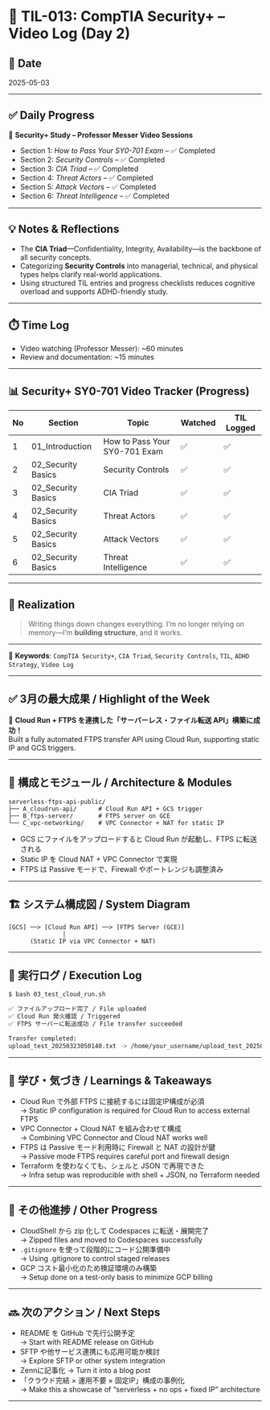 # 📘 TIL-013: CompTIA Security+ – Video Log (Day 2)

## 📅 Date

2025-05-03

---

## ✅ Daily Progress

🎥 **Security+ Study – Professor Messer Video Sessions**

* Section 1: *How to Pass Your SY0-701 Exam* – ✅ Completed
* Section 2: *Security Controls* – ✅ Completed
* Section 3: *CIA Triad* – ✅ Completed
* Section 4: *Threat Actors* – ✅ Completed
* Section 5: *Attack Vectors* – ✅ Completed
* Section 6: *Threat Intelligence* – ✅ Completed

---

## 💡 Notes & Reflections

* The **CIA Triad**—Confidentiality, Integrity, Availability—is the backbone of all security concepts.
* Categorizing **Security Controls** into managerial, technical, and physical types helps clarify real-world applications.
* Using structured TIL entries and progress checklists reduces cognitive overload and supports ADHD-friendly study.

---

## ⏱️ Time Log

* Video watching (Professor Messer): \~60 minutes
* Review and documentation: \~15 minutes

---

## 📊 Security+ SY0-701 Video Tracker (Progress)

| No | Section             | Topic                         | Watched | TIL Logged |
| -- | ------------------- | ----------------------------- | ------- | ---------- |
| 1  | 01\_Introduction    | How to Pass Your SY0-701 Exam | ✅       | ✅          |
| 2  | 02\_Security Basics | Security Controls             | ✅       | ✅          |
| 3  | 02\_Security Basics | CIA Triad                     | ✅       | ✅          |
| 4  | 02\_Security Basics | Threat Actors                 | ✅       | ✅          |
| 5  | 02\_Security Basics | Attack Vectors                | ✅       | ✅          |
| 6  | 02\_Security Basics | Threat Intelligence           | ✅       | ✅          |

---

## 💬 Realization

> Writing things down changes everything.
> I’m no longer relying on memory—I’m **building structure**, and it works.

---

🧩 **Keywords**: `CompTIA Security+`, `CIA Triad`, `Security Controls`, `TIL`, `ADHD Strategy`, `Video Log`

---


## ✅ 3月の最大成果 / Highlight of the Week

🚀 **Cloud Run + FTPS を連携した「サーバーレス・ファイル転送 API」構築に成功！**  
Built a fully automated FTPS transfer API using Cloud Run, supporting static IP and GCS triggers.

---

## 🔧 構成とモジュール / Architecture & Modules

```
serverless-ftps-api-public/
├── A_cloudrun-api/      # Cloud Run API + GCS trigger
├── B_ftps-server/       # FTPS server on GCE
└── C_vpc-networking/    # VPC Connector + NAT for static IP
```

- GCS にファイルをアップロードすると Cloud Run が起動し、FTPS に転送される  
- Static IP を Cloud NAT + VPC Connector で実現  
- FTPS は Passive モードで、Firewall やポートレンジも調整済み

---

## 🏗️ システム構成図 / System Diagram

```
[GCS] ──> [Cloud Run API] ──> [FTPS Server (GCE)]
               │
      (Static IP via VPC Connector + NAT)
```

---

## 🧪 実行ログ / Execution Log

```bash
$ bash 03_test_cloud_run.sh

✅ ファイルアップロード完了 / File uploaded  
✅ Cloud Run 発火確認 / Triggered  
✅ FTPS サーバーに転送成功 / File transfer succeeded

Transfer completed:
upload_test_20250323050140.txt -> /home/your_username/upload_test_20250323050140.txt
```

---

## 🧠 学び・気づき / Learnings & Takeaways

- Cloud Run で外部 FTPS に接続するには固定IP構成が必須  
  → Static IP configuration is required for Cloud Run to access external FTPS  
- VPC Connector + Cloud NAT を組み合わせて構成  
  → Combining VPC Connector and Cloud NAT works well  
- FTPS は Passive モード利用時に Firewall と NAT の設計が鍵  
  → Passive mode FTPS requires careful port and firewall design  
- Terraform を使わなくても、シェルと JSON で再現できた  
  → Infra setup was reproducible with shell + JSON, no Terraform needed

---

## 📌 その他進捗 / Other Progress

- CloudShell から zip 化して Codespaces に転送・展開完了  
  → Zipped files and moved to Codespaces successfully  
- `.gitignore` を使って段階的にコード公開準備中  
  → Using .gitignore to control staged releases  
- GCP コスト最小化のため検証環境のみ構築  
  → Setup done on a test-only basis to minimize GCP billing

---

## 🔜 次のアクション / Next Steps

- README を GitHub で先行公開予定  
  → Start with README release on GitHub  
- SFTP や他サービス連携にも応用可能か検討  
  → Explore SFTP or other system integration  
- Zennに記事化
  → Turn it into a blog post
- 「クラウド完結 × 運用不要 × 固定IP」構成の事例化  
  → Make this a showcase of “serverless + no ops + fixed IP” architecture


---
